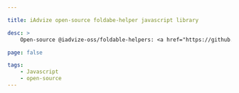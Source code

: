 ```yaml
---

title: iAdvize open-source foldabe-helper javascript library

desc: >
    Open-source @iadvize-oss/foldable-helpers: <a href="https://github.com/iadvize/foldable-helpers-library">github.com/iadvize/foldable-helpers-library</a>

page: false

tags:
    - Javascript
    - open-source
---
```


